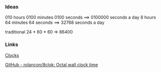 ### Ideas

010 hours 0100 minutes 0100 seconds ==> 0100000 seconds a day
8 hours 64 minutes 64 seconds ==> 32768 seconds a day

traditional 24 * 60 * 60 => 86400

### Links

[Clocks](https://zapatopi.net/zapatoware/clocks.html)

[GitHub - rolancon/8clok: Octal wall clock time](https://github.com/rolancon/8clok)